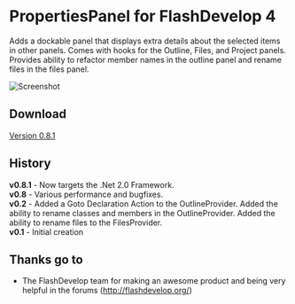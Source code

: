 # PropertiesPanel for FlashDevelop 4

Adds a dockable panel that displays extra details about the selected items in other panels. Comes with hooks for the Outline, Files, and Project panels. Provides ability to refactor member names in the outline panel and rename files in the files panel.

![Screenshot](http://dl.dropbox.com/u/3917850/images/propertiespanel.png)

## Download
[Version 0.8.1](http://goo.gl/ExZBe)

## History 
**v0.8.1** - Now targets the .Net 2.0 Framework.  
**v0.8** - Various performance and bugfixes.  
**v0.2** - Added a Goto Declaration Action to the OutlineProvider. Added the ability to rename classes and members in the OutlineProvider. Added the ability to rename files to the FilesProvider.  
**v0.1** - Initial creation  

## Thanks go to

- The FlashDevelop team for making an awesome product and being very helpful in the forums (http://flashdevelop.org/)